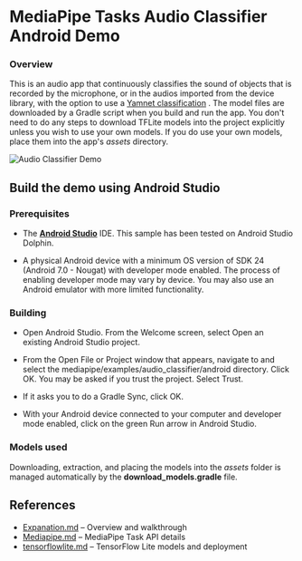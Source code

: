 # MediaPipe Tasks Audio Classifier Android Demo

### Overview

This is an audio app that continuously classifies the sound of objects that is
recorded by the microphone, or in the audios imported from the device library,
with the option to use a
[Yamnet classification](https://storage.googleapis.com/download.tensorflow.org/models/tflite/task_library/audio_classification/android/lite-model_yamnet_classification_tflite_1.tflite)
. The model files are downloaded by a Gradle script when you build and run the
app. You don't need to do any steps to download TFLite models into the project
explicitly unless you wish to use your own models. If you do use your own
models, place them into the app's *assets* directory.

![Audio Classifier Demo](audioclassifier.png?raw=true "Audio Classifier Demo")

## Build the demo using Android Studio

### Prerequisites

* The **[Android Studio](https://developer.android.com/studio/index.html)**
  IDE. This sample has been tested on Android Studio Dolphin.

* A physical Android device with a minimum OS version of SDK 24 (Android 7.0 -
  Nougat) with developer mode enabled. The process of enabling developer mode
  may vary by device. You may also use an Android emulator with more limited
  functionality.

### Building

* Open Android Studio. From the Welcome screen, select Open an existing Android
  Studio project.

* From the Open File or Project window that appears, navigate to and select the
  mediapipe/examples/audio_classifier/android directory. Click OK. You may be
  asked if you trust the project. Select Trust.

* If it asks you to do a Gradle Sync, click OK.

* With your Android device connected to your computer and developer mode
  enabled, click on the green Run arrow in Android Studio.

### Models used

Downloading, extraction, and placing the models into the *assets* folder is
managed automatically by the **download_models.gradle** file.
## References

- [Expanation.md](./Expanation.md) – Overview and walkthrough
- [Mediapipe.md](./Mediapipe.md) – MediaPipe Task API details
- [tensorflowlite.md](./tensorflowlite.md) – TensorFlow Lite models and deployment